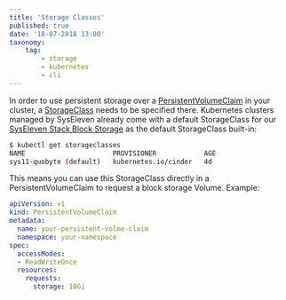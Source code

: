 ```yaml
---
title: 'Storage Classes'
published: true
date: '18-07-2018 13:00'
taxonomy:
    tag:
        - storage
        - kubernetes
        - cli
---
```


In order to use persistent storage over a [PersistentVolumeClaim](https://kubernetes.io/docs/concepts/storage/persistent-volumes/#persistentvolumeclaims) in your cluster, a [StorageClass](https://kubernetes.io/docs/concepts/storage/storage-classes/) needs to be specified there.
Kubernetes clusters managed by SysEleven already come with a default StorageClass for our [SysEleven Stack Block Storage](https://doc.syselevenstack.com/en/faq/block-storage/) as the default StorageClass built-in:

```bash
$ kubectl get storageclasses
NAME                      PROVISIONER            AGE
sys11-quobyte (default)   kubernetes.io/cinder   4d
```

This means you can use this StorageClass directly in a PersistentVolumeClaim to request a block storage Volume.
Example:

```yaml
apiVersion: v1
kind: PersistentVolumeClaim
metadata:
  name: your-persistent-volme-claim
  namespace: your-namespace
spec:
  accessModes:
  - ReadWriteOnce
  resources:
    requests:
      storage: 10Gi
```
